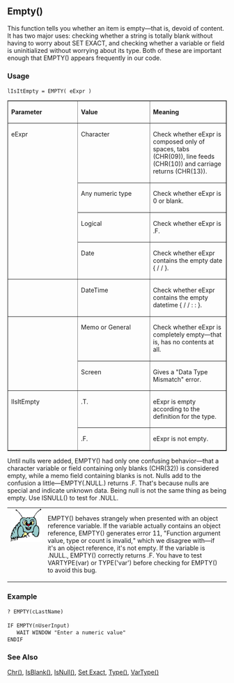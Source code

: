 ## Empty()

This function tells you whether an item is empty&mdash;that is, devoid of content. It has two major uses: checking whether a string is totally blank without having to worry about SET EXACT, and checking whether a variable or field is uninitialized without worrying about its type. Both of these are important enough that EMPTY() appears frequently in our code.

### Usage

```foxpro
lIsItEmpty = EMPTY( eExpr )
```
<table border cellspacing=0 cellpadding=0 width=100%>
<tr>
  <td width=32% valign=top>
  <p><b>Parameter</b></p>
  </td>
  <td width=23% valign=top>
  <p><b>Value</b></p>
  </td>
  <td width=45% valign=top>
  <p><b>Meaning</b></p>
  </td>
 </tr>
<tr>
  <td width=32% rowspan=4 valign=top>
  <p>eExpr</p>
  &nbsp;</td>
  <td width=23% valign=top>
  <p>Character</p>
  </td>
  <td width=45% valign=top>
  <p>Check whether eExpr is composed only of spaces, tabs (CHR(09)), line feeds (CHR(10)) and carriage returns (CHR(13)).</p>
  </td>
 </tr>
<tr>
  <td width=33% valign=top>
  <p>Any numeric type</p>
  </td>
  <td width=67% valign=top>
  <p>Check whether eExpr is 0 or blank.</p>
  </td>
 </tr>
<tr>
  <td width=33% valign=top>
  <p>Logical</p>
  </td>
  <td width=67% valign=top>
  <p>Check whether eExpr is .F.</p>
  </td>
 </tr>
<tr>
  <td width=33% valign=top>
  <p>Date</p>
  </td>
  <td width=67% valign=top>
  <p>Check whether eExpr contains the empty date {  / /  }.</p>
  </td>
 </tr>
<tr>
  <td width=32% valign=top>
  &nbsp;</td>
  <td width=23% valign=top>
  <p>DateTime</p>
  </td>
  <td width=45% valign=top>
  <p>Check whether eExpr contains the empty datetime {  / /     :  : }.</p>
  </td>
 </tr>
<tr>
  <td width=32% rowspan=2 valign=top>
  &nbsp;</td>
  <td width=23% valign=top>
  <p>Memo or General</p>
  </td>
  <td width=45% valign=top>
  <p>Check whether eExpr is completely empty&mdash;that is, has no contents at all.</p>
  </td>
 </tr>
<tr>
  <td width=33% valign=top>
  <p>Screen</p>
  </td>
  <td width=67% valign=top>
  <p>Gives a &quot;Data Type Mismatch&quot; error.</p>
  </td>
 </tr>
<tr>
  <td width=32% rowspan=2 valign=top>
  <p>lIsItEmpty</p>
  &nbsp;</td>
  <td width=23% valign=top>
  <p>.T.</p>
  </td>
  <td width=45% valign=top>
  <p>eExpr is empty according to the definition for the type.</p>
  </td>
 </tr>
<tr>
  <td width=33% valign=top>
  <p>.F.</p>
  </td>
  <td width=67% valign=top>
  <p>eExpr is not empty.</p>
  </td>
 </tr>
</table>

Until nulls were added, EMPTY() had only one confusing behavior&mdash;that a character variable or field containing only blanks (CHR(32)) is considered empty, while a memo field containing blanks is not. Nulls add to the confusion a little&mdash;EMPTY(.NULL.) returns .F. That's because nulls are special and indicate unknown data. Being null is not the same thing as being empty. Use ISNULL() to test for .NULL.

<table border=0 cellspacing=0 cellpadding=0 width=100%>
<tr>
  <td width=17% valign=top>
<img width=95 height=77 src="bug.gif"></p>
  </td>
  <td width=83%>
  <p>EMPTY() behaves strangely when presented with an object reference variable. If the variable actually contains an object reference, EMPTY() generates error 11, &quot;Function argument value, type or count is invalid,&quot; which we disagree with&mdash;if it's an object reference, it's not empty. If the variable is .NULL., EMPTY() correctly returns .F. You have to test VARTYPE(var) or TYPE('var') before checking for EMPTY() to avoid this bug.</p>
  </td>
 </tr>
</table>

### Example

```foxpro
? EMPTY(cLastName)

IF EMPTY(nUserInput)
   WAIT WINDOW "Enter a numeric value"
ENDIF
```
### See Also

[Chr()](s4g003.md), [IsBlank()](s4g044.md), [IsNull()](s4g439.md), [Set Exact](s4g090.md), [Type()](s4g027.md), [VarType()](s4g027.md)